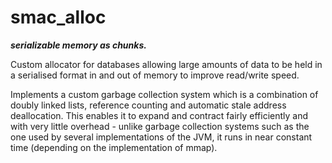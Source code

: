 # smac_alloc

***serializable memory as chunks.***

Custom allocator for databases allowing large amounts of data to be held in a serialised format in and out of memory to improve read/write speed. 

Implements a custom garbage collection system which is a combination of doubly linked lists, reference counting and automatic stale address deallocation. This enables it to expand and contract fairly efficiently and with very little overhead - unlike garbage collection systems such as the one used by several implementations of the JVM, it runs in near constant time (depending on the implementation of mmap). 
